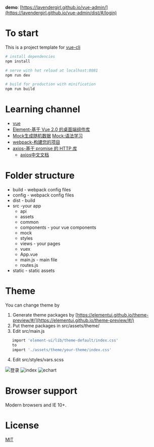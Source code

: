**demo**: [https://lavendergirl.github.io/vue-admin/](https://lavendergirl.github.io/vue-admin/dist/#/login)

# To start

This is a project template for [vue-cli](https://github.com/vuejs/vue-cli)

``` bash
# install dependencies
npm install

# serve with hot reload at localhost:8081
npm run dev

# build for production with minification
npm run build

```

# Learning channel
* [vue](https://cn.vuejs.org/)
* [Element-基于 Vue 2.0 的桌面端组件库](http://element-cn.eleme.io/#/zh-CN)
* [Mock生成随机数据](http://mockjs.com/) [Mock:语法学习](https://segmentfault.com/a/1190000010211622)
* [webpack-构建您的项目](https://webpack.js.org/)
* [axios-基于 promise 的 HTTP 库](https://github.com/mzabriskie/axios)
    * [axios中文文档](https://www.kancloud.cn/yunye/axios/234845)  

# Folder structure
* build - webpack config files
* config - webpack config files
* dist - build
* src -your app
    * api
    * assets
    * common
    * components - your vue components
    * mock
    * styles
    * views - your pages
    * vuex
    * App.vue
    * main.js - main file
    * routes.js
* static - static assets

# Theme
You can change theme by 
1. Generate theme packages by [https://elementui.github.io/theme-preview/#/](https://elementui.github.io/theme-preview/#/)
2. Put theme packages in src/assets/theme/
3. Edit src/main.js 
``` bash
   import 'element-ui/lib/theme-default/index.css'
   to
   import './assets/theme/your-theme/index.css'
```
4. Edit src/styles/vars.scss

![登录](https://i.loli.net/2018/09/18/5ba05e3161974.png)
![index](https://i.loli.net/2018/09/18/5ba05e661e6de.png)
![echart](https://i.loli.net/2018/09/18/5ba05e838ba49.png)

# Browser support

Modern browsers and IE 10+.

# License
[MIT](http://opensource.org/licenses/MIT)
